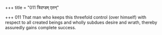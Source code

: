 +++
title = "011 त्रिदण्डम् एतन्"

+++
011	That man who keeps this threefold control (over himself) with respect to all created beings and wholly subdues desire and wrath, thereby assuredly gains complete success.